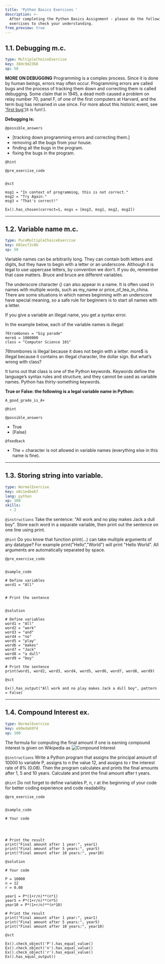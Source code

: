 ```yaml
---
title: 'Python Basics Exercises '
description: >-
  After completing the ​Python Basics Assignment - please do the following
  exercises to check your understanding.
free_preview: true
---
```


## 1.1. Debugging m.c.

```yaml
type: MultipleChoiceExercise
key: 38dc9d2368
xp: 50
```

**MORE ON DEBUGGING**
Programming is a complex process. Since it is done by human beings, errors may often occur. Programming errors are called bugs and the process of tracking them down and correcting them is called debugging. Some claim that in 1945, a dead moth caused a problem on relay number 70, panel F, of one of the first computers at Harvard, and the term bug has remained in use since. For more about this historic event, see ['first bug'](http://en.wikipedia.org/wiki/File:H96566k.jpg)(it is fun!:).

**Debugging is:**

`@possible_answers`
- [tracking down programming errors and correcting them.]
- removing all the bugs from your house. 
- finding all the bugs in the program.
- fixing the bugs in the program.

`@hint`


`@pre_exercise_code`
```{python}

```

`@sct`
```{python}
msg1 = "In context of programming, this is not correct."
msg2 = "Try Again."
msg3 = "That's correct!"

Ex().has_chosen(correct=1, msgs = [msg3, msg1, msg2, msg2])
```

---

## 1.2. Variable name m.c.

```yaml
type: PureMultipleChoiceExercise
key: 601ecf2c0b
xp: 50
```

Variable names can be arbitrarily long. They can contain both letters and digits, but they have to begin with a letter or an underscore. Although it is legal to use uppercase letters, by convention we don’t. If you do, remember that case matters. Bruce and bruce are different variables.

The underscore character (_)_ can also appear in a name. It is often used in names with multiple words, such as my_name or price_of_tea_in_china. There are some situations in which names beginning with an underscore have special meaning, so a safe rule for beginners is to start all names with a letter.

If you give a variable an illegal name, you get a syntax error.

In the example below, each of the variable names is illegal:
```
76trombones = "big parade"
more$ = 1000000
class = "Computer Science 101"
```
76trombones is illegal because it does not begin with a letter. more$ is illegal because it contains an illegal character, the dollar sign. But what’s wrong with class?

It turns out that class is one of the Python keywords. Keywords define the language’s syntax rules and structure, and they cannot be used as variable names. Python has thirty-something keywords.

**True or False: the following is a legal variable name in Python:** 
```
A_good_grade_is_A+
```

`@hint`


`@possible_answers`
- True
- [False]

`@feedback`
- The + character is not allowed in variable names (everything else in this name is fine).

---

## 1.3. Storing string into variable.

```yaml
type: NormalExercise
key: e8c1edbe67
lang: python
xp: 100
skills:
  - 2
```



`@instructions`
Take the sentence: "All work and no play makes Jack a dull boy". 
Store each word in a separate variable, then print out the sentence on one line using print.

`@hint`
Do you know that function print(...) can take multiple arguments of any datatype? For example print("Hello","World") will print "Hello World". All arguments are automatically separated by space.

`@pre_exercise_code`
```{python}

```

`@sample_code`
```{python}
# Define variables
word1 = "All"


# Print the sentence


```

`@solution`
```{python}
# Define variables
word1 = "All"
word2 = "work"
word3 = "and"
word4 = "no"
word5 = "play"
word6 = "makes"
word7 = "Jack"
word8 = "a dull"
word9 = "boy"

# Print the sentence
print(word1, word2, word3, word4, word5, word6, word7, word8, word9)

```

`@sct`
```{python}
Ex().has_output("All work and no play makes Jack a dull boy", pattern = False)
```

---

## 1.4. Compound Interest ex.

```yaml
type: NormalExercise
key: eb0edab974
xp: 100
```

The formula for computing the final amount if one is earning compound interest is given on Wikipedia as ![Compound Interest](https://www.thecalculatorsite.com/images/compound-interest-formula-diagram.png)

`@instructions`
Write a Python program that assigns the principal amount of 10000 to variable P, assigns to n the value 12, and assigns to r the interest rate of 8% (0.08). Then the program calculates and prints the final amounts after 1, 5 and 10 years. Calculate and print the final amount after t years.

`@hint`
Do not forget to define variables P, n, r at the beginning of your code for better coding experience and code readability.

`@pre_exercise_code`
```{python}

```

`@sample_code`
```{python}
# Your code




# Print the result
print("Final amount after 1 year:", year1)
print("Final amount after 5 years:", year5)
print("Final amount after 10 years:", year10)

```

`@solution`
```{python}
# Your code 

P = 10000
n = 12
r = 0.08

year1 = P*(1+r/n)**(n*1)
year5 = P*(1+r/n)**(n*5)
year10 = P*(1+r/n)**(n*10)

# Print the result
print("Final amount after 1 year:", year1)
print("Final amount after 5 years:", year5)
print("Final amount after 10 years:", year10)

```

`@sct`
```{python}
Ex().check_object('P').has_equal_value()
Ex().check_object('n').has_equal_value()
Ex().check_object('r').has_equal_value()
Ex().has_equal_output()
```

